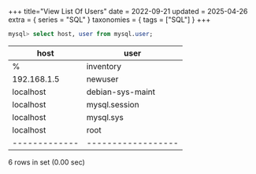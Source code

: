 +++
title="View List Of Users"
date = 2022-09-21
updated = 2025-04-26
extra = { series = "SQL" }
taxonomies = { tags = ["SQL"] }
+++

```sql
mysql> select host, user from mysql.user;
```

| host          | user               |
| ------------- | ------------------ |
| %             | inventory          |
| 192.168.1.5   | newuser            |
| localhost     | debian-sys-maint   |
| localhost     | mysql.session      |
| localhost     | mysql.sys          |
| localhost     | root               |
| ------------- | ------------------ |

6 rows in set (0.00 sec)
